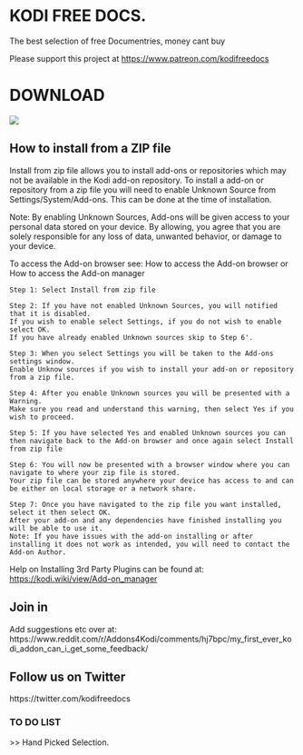 <h1> KODI FREE DOCS. </h1> 

The best selection of free Documentries, money cant buy 

Please support this project at https://www.patreon.com/kodifreedocs

<h1> DOWNLOAD </h1>
    
 <a href="https://github.com/davidtressler/kodifreedocs/archive/master.zip" download>
  <img src="https://encrypted-tbn0.gstatic.com/images?q=tbn%3AANd9GcQpSOXrdprr_sMSOTNem00qu6V8bcpMDO3R8w&usqp=CAU">
</a>


    


<h2> How to install from a ZIP file </h2>

Install from zip file allows you to install add-ons or repositories which may not be available in the Kodi add-on repository. To install a add-on or repository from a zip file you will need to enable Unknown Source from Settings/System/Add-ons. This can be done at the time of installation.

Note: By enabling Unknown Sources, Add-ons will be given access to your personal data stored on your device. By allowing, you agree that you are solely responsible for any loss of data, unwanted behavior, or damage to your device.

To access the Add-on browser see: How to access the Add-on browser or How to access the Add-on manager

    Step 1: Select Install from zip file

    Step 2: If you have not enabled Unknown Sources, you will notified that it is disabled.
    If you wish to enable select Settings, if you do not wish to enable select OK. 
    If you have already enabled Unknown sources skip to Step 6'.

    Step 3: When you select Settings you will be taken to the Add-ons settings window.
    Enable Unknow sources if you wish to install your add-on or repository from a zip file.

    Step 4: After you enable Unknown sources you will be presented with a Warning.
    Make sure you read and understand this warning, then select Yes if you wish to proceed.

    Step 5: If you have selected Yes and enabled Unknown sources you can then navigate back to the Add-on browser and once again select Install from zip file

    Step 6: You will now be presented with a browser window where you can navigate to where your zip file is stored. 
    Your zip file can be stored anywhere your device has access to and can be either on local storage or a network share.

    Step 7: Once you have navigated to the zip file you want installed, select it then select OK. 
    After your add-on and any dependencies have finished installing you will be able to use it.
    Note: If you have issues with the add-on installing or after installing it does not work as intended, you will need to contact the Add-on Author.




  
  
Help on Installing 3rd Party Plugins can be found at: 
https://kodi.wiki/view/Add-on_manager




<h2>Join in</h2>
Add suggestions etc over at: 
https://www.reddit.com/r/Addons4Kodi/comments/hj7bpc/my_first_ever_kodi_addon_can_i_get_some_feedback/

<h2>Follow us on Twitter</h2>
https://twitter.com/kodifreedocs

<h3>
  TO DO LIST</h3>
   >> Hand Picked Selection. 
  


